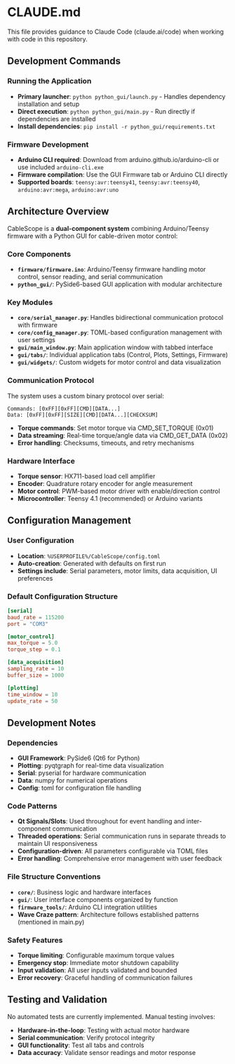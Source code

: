 # CLAUDE.md

This file provides guidance to Claude Code (claude.ai/code) when working with code in this repository.

## Development Commands

### Running the Application
- **Primary launcher**: `python python_gui/launch.py` - Handles dependency installation and setup
- **Direct execution**: `python python_gui/main.py` - Run directly if dependencies are installed
- **Install dependencies**: `pip install -r python_gui/requirements.txt`

### Firmware Development
- **Arduino CLI required**: Download from arduino.github.io/arduino-cli or use included `arduino-cli.exe`
- **Firmware compilation**: Use the GUI Firmware tab or Arduino CLI directly
- **Supported boards**: `teensy:avr:teensy41`, `teensy:avr:teensy40`, `arduino:avr:mega`, `arduino:avr:uno`

## Architecture Overview

CableScope is a **dual-component system** combining Arduino/Teensy firmware with a Python GUI for cable-driven motor control:

### Core Components
- **`firmware/firmware.ino`**: Arduino/Teensy firmware handling motor control, sensor reading, and serial communication
- **`python_gui/`**: PySide6-based GUI application with modular architecture

### Key Modules
- **`core/serial_manager.py`**: Handles bidirectional communication protocol with firmware
- **`core/config_manager.py`**: TOML-based configuration management with user settings
- **`gui/main_window.py`**: Main application window with tabbed interface
- **`gui/tabs/`**: Individual application tabs (Control, Plots, Settings, Firmware)
- **`gui/widgets/`**: Custom widgets for motor control and data visualization

### Communication Protocol
The system uses a custom binary protocol over serial:
```
Commands: [0xFF][0xFF][CMD][DATA...]
Data: [0xFF][0xFF][SIZE][CMD][DATA...][CHECKSUM]
```
- **Torque commands**: Set motor torque via CMD_SET_TORQUE (0x01)
- **Data streaming**: Real-time torque/angle data via CMD_GET_DATA (0x02)
- **Error handling**: Checksums, timeouts, and retry mechanisms

### Hardware Interface
- **Torque sensor**: HX711-based load cell amplifier
- **Encoder**: Quadrature rotary encoder for angle measurement  
- **Motor control**: PWM-based motor driver with enable/direction control
- **Microcontroller**: Teensy 4.1 (recommended) or Arduino variants

## Configuration Management

### User Configuration
- **Location**: `%USERPROFILE%/CableScope/config.toml`
- **Auto-creation**: Generated with defaults on first run
- **Settings include**: Serial parameters, motor limits, data acquisition, UI preferences

### Default Configuration Structure
```toml
[serial]
baud_rate = 115200
port = "COM3"

[motor_control] 
max_torque = 5.0
torque_step = 0.1

[data_acquisition]
sampling_rate = 10
buffer_size = 1000

[plotting]
time_window = 10
update_rate = 50
```

## Development Notes

### Dependencies
- **GUI Framework**: PySide6 (Qt6 for Python)
- **Plotting**: pyqtgraph for real-time data visualization
- **Serial**: pyserial for hardware communication
- **Data**: numpy for numerical operations
- **Config**: toml for configuration file handling

### Code Patterns
- **Qt Signals/Slots**: Used throughout for event handling and inter-component communication
- **Threaded operations**: Serial communication runs in separate threads to maintain UI responsiveness
- **Configuration-driven**: All parameters configurable via TOML files
- **Error handling**: Comprehensive error management with user feedback

### File Structure Conventions
- **`core/`**: Business logic and hardware interfaces
- **`gui/`**: User interface components organized by function
- **`firmware_tools/`**: Arduino CLI integration utilities
- **Wave Craze pattern**: Architecture follows established patterns (mentioned in main.py)

### Safety Features
- **Torque limiting**: Configurable maximum torque values
- **Emergency stop**: Immediate motor shutdown capability
- **Input validation**: All user inputs validated and bounded
- **Error recovery**: Graceful handling of communication failures

## Testing and Validation

No automated tests are currently implemented. Manual testing involves:
- **Hardware-in-the-loop**: Testing with actual motor hardware
- **Serial communication**: Verify protocol integrity
- **GUI functionality**: Test all tabs and controls
- **Data accuracy**: Validate sensor readings and motor response